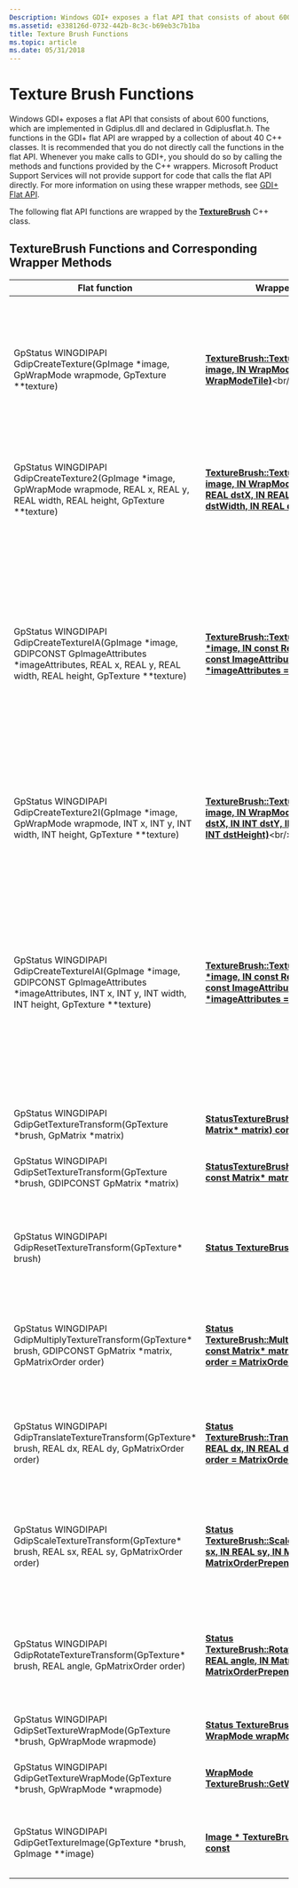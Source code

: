 ```yaml
---
Description: Windows GDI+ exposes a flat API that consists of about 600 functions, which are implemented in Gdiplus.dll and declared in Gdiplusflat.h.
ms.assetid: e338126d-0732-442b-8c3c-b69eb3c7b1ba
title: Texture Brush Functions
ms.topic: article
ms.date: 05/31/2018
---
```


# Texture Brush Functions

Windows GDI+ exposes a flat API that consists of about 600 functions, which are implemented in Gdiplus.dll and declared in Gdiplusflat.h. The functions in the GDI+ flat API are wrapped by a collection of about 40 C++ classes. It is recommended that you do not directly call the functions in the flat API. Whenever you make calls to GDI+, you should do so by calling the methods and functions provided by the C++ wrappers. Microsoft Product Support Services will not provide support for code that calls the flat API directly. For more information on using these wrapper methods, see [GDI+ Flat API](-gdiplus-flatapi-flat.md).

The following flat API functions are wrapped by the [**TextureBrush**](/windows/desktop/api/gdiplusbrush/nl-gdiplusbrush-texturebrush) C++ class.

## TextureBrush Functions and Corresponding Wrapper Methods



| Flat function                                                                                                                                                                      | Wrapper method                                                                                                                                                                                                                                                 | Remarks                                                                                                                                                                                                                                                                                                                            |
|------------------------------------------------------------------------------------------------------------------------------------------------------------------------------------|----------------------------------------------------------------------------------------------------------------------------------------------------------------------------------------------------------------------------------------------------------------|------------------------------------------------------------------------------------------------------------------------------------------------------------------------------------------------------------------------------------------------------------------------------------------------------------------------------------|
| GpStatus WINGDIPAPI GdipCreateTexture(GpImage \*image, GpWrapMode wrapmode, GpTexture \*\*texture)<br/>                                                                      | [**TextureBrush::TextureBrush(IN Image\* image, IN WrapMode wrapMode = WrapModeTile)**](https://msdn.microsoft.com/en-us/library/ms534554(v=VS.85).aspx)<br/>                                                                                               | Creates a [**TextureBrush**](/windows/desktop/api/gdiplusbrush/nl-gdiplusbrush-texturebrush) object based on an image and a wrap mode. The size of the brush defaults to the size of the image, so the entire image is used by the brush.                                                                                                                   |
| GpStatus WINGDIPAPI GdipCreateTexture2(GpImage \*image, GpWrapMode wrapmode, REAL x, REAL y, REAL width, REAL height, GpTexture \*\*texture)<br/>                            | [**TextureBrush::TextureBrush(IN Image\* image, IN WrapMode wrapMode, IN REAL dstX, IN REAL dstY, IN REAL dstWidth, IN REAL dstHeight)**](https://msdn.microsoft.com/en-us/library/ms534550(v=VS.85).aspx)<br/> | Creates a [**TextureBrush**](/windows/desktop/api/gdiplusbrush/nl-gdiplusbrush-texturebrush) object based on an image, a wrap mode, and a defining set of coordinates.                                                                                                                                                                                      |
| GpStatus WINGDIPAPI GdipCreateTextureIA(GpImage \*image, GDIPCONST GpImageAttributes \*imageAttributes, REAL x, REAL y, REAL width, REAL height, GpTexture \*\*texture)<br/> | [**TextureBrush::TextureBrush(IN Image \*image, IN const RectF &dstRect, IN const ImageAttributes \*imageAttributes = **NULL**)**](https://msdn.microsoft.com/en-us/library/ms534552(v=VS.85).aspx)<br/>         | Creates a [**TextureBrush**](/windows/desktop/api/gdiplusbrush/nl-gdiplusbrush-texturebrush) object based on an image, a defining rectangle, and a set of image properties.<br/> The *x*, *y*, *width*, and *height* parameters of the flat function define a rectangle that corresponds to the *dstRect* parameter of the wrapper method.<br/> |
| GpStatus WINGDIPAPI GdipCreateTexture2I(GpImage \*image, GpWrapMode wrapmode, INT x, INT y, INT width, INT height, GpTexture \*\*texture)<br/>                               | [**TextureBrush::TextureBrush(IN Image\* image, IN WrapMode wrapMode, IN INT dstX, IN INT dstY, IN INT dstWidth, IN INT dstHeight)**](https://msdn.microsoft.com/en-us/library/ms534548(v=VS.85).aspx)<br/>     | Creates a [**TextureBrush**](/windows/desktop/api/gdiplusbrush/nl-gdiplusbrush-texturebrush) object based on an image, a wrap mode, and a defining set of coordinates.                                                                                                                                                                                      |
| GpStatus WINGDIPAPI GdipCreateTextureIAI(GpImage \*image, GDIPCONST GpImageAttributes \*imageAttributes, INT x, INT y, INT width, INT height, GpTexture \*\*texture)<br/>    | [**TextureBrush::TextureBrush(IN Image \*image, IN const Rect &dstRect, IN const ImageAttributes \*imageAttributes = **NULL**)**](https://msdn.microsoft.com/en-us/library/ms534552(v=VS.85).aspx)<br/>          | Creates a [**TextureBrush**](/windows/desktop/api/gdiplusbrush/nl-gdiplusbrush-texturebrush) object based on an image, a defining rectangle, and a set of image properties.<br/> The *x*, *y*, *width*, and *height* parameters of the flat function define a rectangle that corresponds to the *dstRect* parameter of the wrapper method.<br/> |
| GpStatus WINGDIPAPI GdipGetTextureTransform(GpTexture \*brush, GpMatrix \*matrix)<br/>                                                                                       | [**StatusTextureBrush::GetTransform(OUT Matrix\* matrix) const**](/windows/desktop/api/Gdiplusbrush/nf-gdiplusbrush-texturebrush-gettransform)<br/>                                                                                                                             | Gets the transformation matrix of this texture brush.                                                                                                                                                                                                                                                                              |
| GpStatus WINGDIPAPI GdipSetTextureTransform(GpTexture \*brush, GDIPCONST GpMatrix \*matrix)<br/>                                                                             | [**StatusTextureBrush::SetTransform(IN const Matrix\* matrix)**](/windows/desktop/api/Gdiplusbrush/nf-gdiplusbrush-texturebrush-settransform)<br/>                                                                                                                              | Sets the transformation matrix of this texture brush.                                                                                                                                                                                                                                                                              |
| GpStatus WINGDIPAPI GdipResetTextureTransform(GpTexture\* brush)<br/>                                                                                                        | [**Status TextureBrush::ResetTransform()**](/windows/desktop/api/Gdiplusbrush/nf-gdiplusbrush-texturebrush-resettransform)<br/>                                                                                                                                                        | Resets the transformation matrix of this texture brush to the identity matrix. This means that no transformation takes place.                                                                                                                                                                                                      |
| GpStatus WINGDIPAPI GdipMultiplyTextureTransform(GpTexture\* brush, GDIPCONST GpMatrix \*matrix, GpMatrixOrder order)<br/>                                                   | [**Status TextureBrush::MultiplyTransform(IN const Matrix\* matrix, IN MatrixOrder order = MatrixOrderPrepend)**](/windows/desktop/api/Gdiplusbrush/nf-gdiplusbrush-texturebrush-multiplytransform)<br/>                                                                  | Updates this brush's transformation matrix with the product of itself and another matrix.                                                                                                                                                                                                                                          |
| GpStatus WINGDIPAPI GdipTranslateTextureTransform(GpTexture\* brush, REAL dx, REAL dy, GpMatrixOrder order)<br/>                                                             | [**Status TextureBrush::TranslateTransform(IN REAL dx, IN REAL dy, IN MatrixOrder order = MatrixOrderPrepend)**](/windows/desktop/api/Gdiplusbrush/nf-gdiplusbrush-texturebrush-translatetransform)<br/>                                                                   | Updates this brush's current transformation matrix with the product of itself and a translation matrix.                                                                                                                                                                                                                            |
| GpStatus WINGDIPAPI GdipScaleTextureTransform(GpTexture\* brush, REAL sx, REAL sy, GpMatrixOrder order)<br/>                                                                 | [**Status TextureBrush::ScaleTransform(IN REAL sx, IN REAL sy, IN MatrixOrder order = MatrixOrderPrepend)**](/windows/desktop/api/Gdiplusbrush/nf-gdiplusbrush-texturebrush-scaletransform)<br/>                                                                           | Updates this texture brush's current transformation matrix with the product of itself and a scaling matrix.                                                                                                                                                                                                                        |
| GpStatus WINGDIPAPI GdipRotateTextureTransform(GpTexture\* brush, REAL angle, GpMatrixOrder order)<br/>                                                                      | [**Status TextureBrush::RotateTransform(IN REAL angle, IN MatrixOrder order = MatrixOrderPrepend)**](/windows/desktop/api/Gdiplusbrush/nf-gdiplusbrush-texturebrush-rotatetransform)<br/>                                                                                  | Updates this texture brush's current transformation matrix with the product of itself and a rotation matrix.                                                                                                                                                                                                                       |
| GpStatus WINGDIPAPI GdipSetTextureWrapMode(GpTexture \*brush, GpWrapMode wrapmode)<br/>                                                                                      | [**Status TextureBrush::SetWrapMode(IN WrapMode wrapMode)**](/windows/desktop/api/Gdiplusbrush/nf-gdiplusbrush-texturebrush-setwrapmode)<br/>                                                                                                                                 | Sets the wrap mode of this texture brush.                                                                                                                                                                                                                                                                                          |
| GpStatus WINGDIPAPI GdipGetTextureWrapMode(GpTexture \*brush, GpWrapMode \*wrapmode)<br/>                                                                                    | [**WrapMode TextureBrush::GetWrapMode() const**](/windows/desktop/api/Gdiplusbrush/nf-gdiplusbrush-texturebrush-getwrapmode)<br/>                                                                                                                                                      | Gets the wrap mode currently set for this texture brush.                                                                                                                                                                                                                                                                           |
| GpStatus WINGDIPAPI GdipGetTextureImage(GpTexture \*brush, GpImage \*\*image)<br/>                                                                                           | [**Image \* TextureBrush::GetImage() const**](/windows/desktop/api/Gdiplusbrush/nf-gdiplusbrush-texturebrush-getimage)<br/>                                                                                                                                                            | Gets a pointer to the [**Image**](/windows/desktop/api/gdiplusheaders/nl-gdiplusheaders-image) object that is defined by this texture brush.                                                                                                                                                                                                                    |



 

 

 




